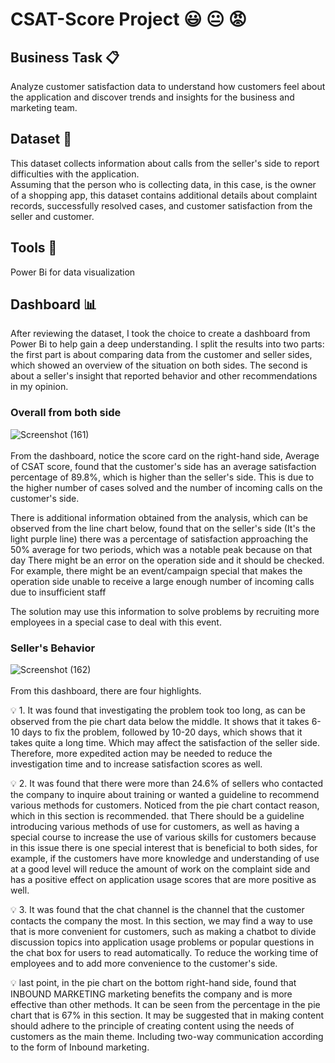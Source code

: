 # CSAT-Score Project :smiley: :neutral_face: :rage:
## Business Task :clipboard:
Analyze customer satisfaction data to understand how customers feel about the application and discover trends and insights for the business and marketing team. 

## Dataset 📃
This dataset collects information about calls from the seller's side to report difficulties with the application. <br>
Assuming that the person who is collecting data, in this case, is the owner of a shopping app, this dataset contains additional details about complaint records, successfully resolved cases, and customer satisfaction from the seller and customer. 

## Tools :straight_ruler:
Power Bi for data visualization

## Dashboard :bar_chart:
After reviewing the dataset, I took the choice to create a dashboard from Power Bi to help gain a deep understanding. I split the results into two parts: the first part is about comparing data from the customer and seller sides, which showed an overview of the situation on both sides. The second is about a seller's insight that reported behavior and other recommendations in my opinion.
### Overall from both side
![Screenshot (161)](https://github.com/TrainingForFuture/CSAT-Score-Project/assets/134767020/2eb61093-2e4d-4bb6-a6e9-0034228ac95b) 
<br>
<br>
  From the dashboard, notice the score card on the right-hand side, Average of CSAT score, found that the customer's side has an average satisfaction percentage of 89.8%, which is higher than the seller's side. This is due to the higher number of cases solved and the number of incoming calls on the customer's side.   
  <p> There is additional information obtained from the analysis, which can be observed from the line chart below, found that on the seller's side (It's the light purple line) there was a percentage of satisfaction approaching the 50% average for two periods, which was a notable peak because on that day There might be an error on the operation side and it should be checked. For example, there might be an event/campaign special that makes the operation side unable to receive a large enough number of incoming calls due to insufficient staff 
<p> The solution may use this information to solve problems by recruiting more employees in a special case to deal with this event.
<br>
  
### Seller's Behavior

![Screenshot (162)](https://github.com/TrainingForFuture/CSAT-Score-Project/assets/134767020/2597d501-9b04-4ab8-bafa-ec7296582dab)
<br>
<br>
From this dashboard, there are four highlights.
 <p> 💡 1. It was found that investigating the problem took too long, as can be observed from the pie chart data below the middle. It shows that it takes 6-10 days to fix the problem, followed by 10-20 days, which shows that it takes quite a long time. Which may affect the satisfaction of the seller side. Therefore, more expedited action may be needed to reduce the investigation time and to increase satisfaction scores as well.
 <p> 💡 2. It was found that there were more than 24.6% of sellers who contacted the company to inquire about training or wanted a guideline to recommend various methods for customers. Noticed from the pie chart contact reason, which in this section is recommended. that There should be a guideline introducing various methods of use for customers, as well as having a special course to increase the use of various skills for customers because in this issue there is one special interest that is beneficial to both sides, for example, if the customers have more knowledge and understanding of use at a good level will reduce the amount of work on the complaint side and has a positive effect on application usage scores that are more positive as well.
 <p> 💡 3. It was found that the chat channel is the channel that the customer contacts the company the most. In this section, we may find a way to use that is more convenient for customers, such as making a chatbot to divide discussion topics into application usage problems or popular questions in the chat box for users to read automatically. To reduce the working time of employees and to add more convenience to the customer's side.
 <p> 💡 last point, in the pie chart on the bottom right-hand side, found that INBOUND MARKETING marketing benefits the company and is more effective than other methods. It can be seen from the percentage in the pie chart that is 67% in this section. It may be suggested that in making content should adhere to the principle of creating content using the needs of customers as the main theme. Including two-way communication according to the form of Inbound marketing. 



